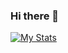 ### Hi there 👋
[![My Stats](https://github-readme-stats.vercel.app/api?username=eionbk)](https://github.com/anuraghazra/github-readme-stats)

<!--
**eionbk/eionbk** is a ✨ _special_ ✨ repository because its `README.md` (this file) appears on your GitHub profile.

Here are some ideas to get you started:

- 🔭 I’m currently working on ...
- 🌱 I’m currently learning ...
- 👯 I’m looking to collaborate on ...
- 🤔 I’m looking for help with ...
- 💬 Ask me about ...
- 📫 How to reach me: ...
- 😄 Pronouns: ...
- ⚡ Fun fact: ...
-->
